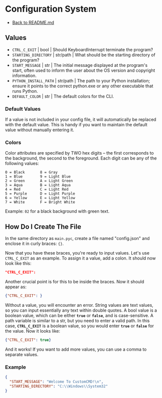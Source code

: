 # Configuration System
- [Back to README.md](README.md)

## Values
- `CTRL_C_EXIT` | bool | Should KeyboardInterrupt terminate the program?
- `STARTING_DIRECTORY` | str/path | What should be the starting directory of the program?
- `START_MESSAGE` | str | The initial message displayed at the program's start, often used to inform the user about the OS version and copyright information.
- `PYTHON_INSTALL_PATH` | str/path | The path to your Python installation; ensure it points to the correct python.exe or any other executable that runs Python.
- `DEFAULT_COLOR` | str | The default colors for the CLI.

### Default Values
If a value is not included in your config file, it will automatically be replaced with the default value. This is handy if you want to maintain the default value without manually entering it.

### Colors
Color attributes are specified by TWO hex digits – the first corresponds to the background, the second to the foreground. Each digit can be any of the following values:

    0 = Black       8 = Gray
    1 = Blue        9 = Light Blue
    2 = Green       A = Light Green
    3 = Aqua        B = Light Aqua
    4 = Red         C = Light Red
    5 = Purple      D = Light Purple
    6 = Yellow      E = Light Yellow
    7 = White       F = Bright White

Example: `02` for a black background with green text.

## How Do I Create The File
In the same directory as `main.pyc`, create a file named "config.json" and enclose it in curly braces: `{}`.

Now that you have these braces, you're ready to input values. Let's use `CTRL_C_EXIT` as an example. To assign it a value, add a colon. It should now look like this:

```json
"CTRL_C_EXIT":
```

Another crucial point is for this to be inside the braces. Now it should appear as:

```json
{"CTRL_C_EXIT": }
```

Without a value, you will encounter an error. String values are text values, so you can input essentially any text within double quotes. A bool value is a boolean value, which can be either **`true`** or **`false`**, and is case-sensitive. A path variable is similar to a str, but you need to enter a valid path. In this case, **`CTRL_C_EXIT`** is a boolean value, so you would enter **`true`** or **`false`** for the value. Now it looks like:

```json
{"CTRL_C_EXIT": true}
```

And it works! If you want to add more values, you can use a comma to separate values.

### Example
```json
{
  "START_MESSAGE": "Welcome To CustomCMD!\n",
  "STARTING_DIRECTORY": "C:\\Windows\\System32"
}
```